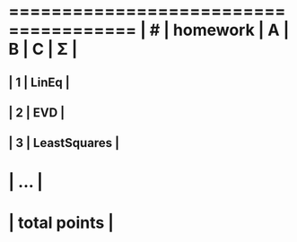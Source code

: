  ======================================
| #  | homework      | A | B | C | Σ   |
 ======================================
| 1  | LinEq                           |
---------------------------------------
| 2  | EVD                             |
---------------------------------------
| 3  | LeastSquares                    |
---------------------------------------
|              ...                     |
 ======================================
|      total points                    |
 ======================================
